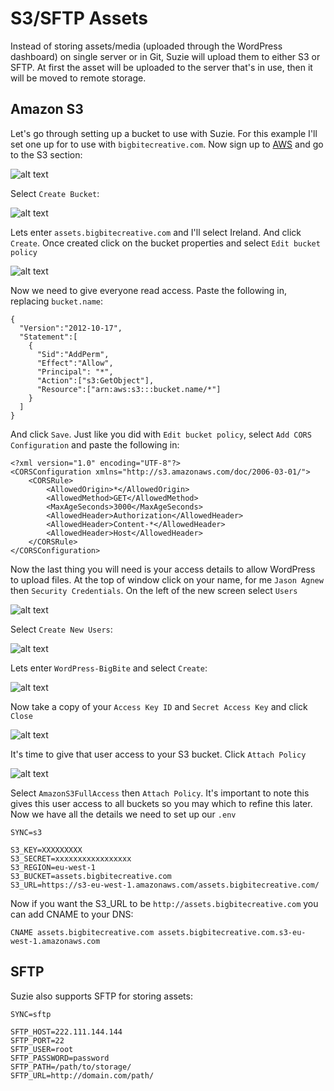 # S3/SFTP Assets

Instead of storing assets/media (uploaded through the WordPress dashboard) on single server or in Git, Suzie will upload them to either S3 or SFTP. At first the asset will be uploaded to the server that's in use, then it will be moved to remote storage.

## Amazon S3

Let's go through setting up a bucket to use with Suzie. For this example I'll set one up for to use with `bigbitecreative.com`. Now sign up to [AWS](http://aws.amazon.com) and go to the S3 section:

![alt text](http://getsuzie.com/assets/images/docs/s3-1.png "S3-1")

Select `Create Bucket`:

![alt text](http://getsuzie.com/assets/images/docs/s3-2.png "S3-2")

Lets enter `assets.bigbitecreative.com` and I'll select Ireland. And click `Create`. Once created click on the bucket properties and select `Edit bucket policy`

![alt text](http://getsuzie.com/assets/images/docs/s3-3.png "S3-3")

Now we need to give everyone read access. Paste the following in, replacing `bucket.name`:

```
{
  "Version":"2012-10-17",
  "Statement":[
    {
      "Sid":"AddPerm",
      "Effect":"Allow",
      "Principal": "*",
      "Action":["s3:GetObject"],
      "Resource":["arn:aws:s3:::bucket.name/*"]
    }
  ]
}
```
And click `Save`. Just like you did with `Edit bucket policy`, select `Add CORS Configuration` and paste the following in:

```
<?xml version="1.0" encoding="UTF-8"?>
<CORSConfiguration xmlns="http://s3.amazonaws.com/doc/2006-03-01/">
    <CORSRule>
        <AllowedOrigin>*</AllowedOrigin>
        <AllowedMethod>GET</AllowedMethod>
        <MaxAgeSeconds>3000</MaxAgeSeconds>
        <AllowedHeader>Authorization</AllowedHeader>
        <AllowedHeader>Content-*</AllowedHeader>
        <AllowedHeader>Host</AllowedHeader>
    </CORSRule>
</CORSConfiguration>
```

Now the last thing you will need is your access details to allow WordPress to upload files. At the top of window click on your name, for me `Jason Agnew` then `Security Credentials`. On the left of the new screen select `Users`

![alt text](http://getsuzie.com/assets/images/docs/s3-5.png "S3-5")

Select `Create New Users`:

![alt text](http://getsuzie.com/assets/images/docs/s3-6.png "S3-6")

Lets enter `WordPress-BigBite` and select `Create`:

![alt text](http://getsuzie.com/assets/images/docs/s3-7.png "S3-7")

Now take a copy of your `Access Key ID` and `Secret Access Key` and click `Close`

![alt text](http://getsuzie.com/assets/images/docs/s3-8.png "S3-8")

It's time to give that user access to your S3 bucket. Click `Attach Policy`

![alt text](http://getsuzie.com/assets/images/docs/s3-9.png "S3-9")

Select `AmazonS3FullAccess` then `Attach Policy`. It's important to note this gives this user access to all buckets so you may which to refine this later. Now we have all the details we need to set up our `.env`

```
SYNC=s3

S3_KEY=XXXXXXXXX
S3_SECRET=xxxxxxxxxxxxxxxxx
S3_REGION=eu-west-1
S3_BUCKET=assets.bigbitecreative.com
S3_URL=https://s3-eu-west-1.amazonaws.com/assets.bigbitecreative.com/
```

Now if you want the S3_URL to be `http://assets.bigbitecreative.com` you can add CNAME to your DNS:

`CNAME assets.bigbitecreative.com assets.bigbitecreative.com.s3-eu-west-1.amazonaws.com`

## SFTP

Suzie also supports SFTP for storing assets:

```
SYNC=sftp

SFTP_HOST=222.111.144.144
SFTP_PORT=22
SFTP_USER=root
SFTP_PASSWORD=password
SFTP_PATH=/path/to/storage/
SFTP_URL=http://domain.com/path/
```
